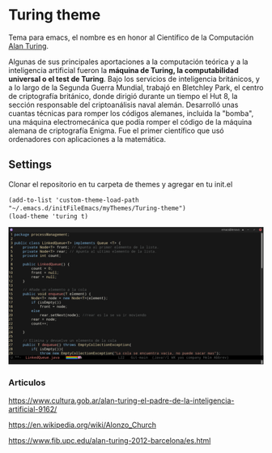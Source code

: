 # Turing theme
Tema para emacs, el nombre es en honor al Científico de la Computación [Alan Turing](https://en.wikipedia.org/wiki/Alan_Turing).

Algunas de sus principales aportaciones a la computación teórica y a la inteligencia artificial fueron la **máquina de Turing, la computabilidad universal o el test de Turing**. Bajo los servicios de inteligencia británicos, y a lo largo de la Segunda Guerra Mundial, trabajó en Bletchley Park, el centro de criptografía británico, donde dirigió durante un tiempo el Hut 8, la sección responsable del criptoanálisis naval alemán. Desarrolló unas cuantas técnicas para romper los códigos alemanes, incluida la "bomba", una máquina electromecánica que podía romper el código de la máquina alemana de criptografía Enigma. Fue el primer científico que usó ordenadores con aplicaciones a la matemática.

## Settings
Clonar el repositorio en tu carpeta de themes y agregar en tu init.el
~~~
(add-to-list 'custom-theme-load-path "~/.emacs.d/initFileEmacs/myThemes/Turing-theme")
(load-theme 'turing t)
~~~

![ScreenShoot Turing theme](./img/LinkedQueueTuringTheme.png)


### Articulos
<https://www.cultura.gob.ar/alan-turing-el-padre-de-la-inteligencia-artificial-9162/>

<https://en.wikipedia.org/wiki/Alonzo_Church>

<https://www.fib.upc.edu/alan-turing-2012-barcelona/es.html>

